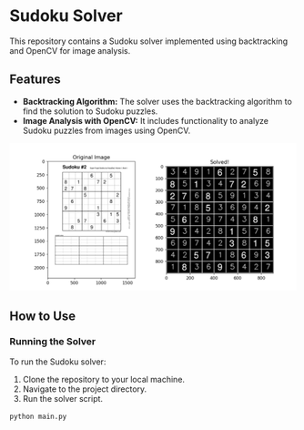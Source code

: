 # Sudoku Solver

This repository contains a Sudoku solver implemented using backtracking and OpenCV for image analysis.

## Features

- **Backtracking Algorithm:** The solver uses the backtracking algorithm to find the solution to Sudoku puzzles.
- **Image Analysis with OpenCV:** It includes functionality to analyze Sudoku puzzles from images using OpenCV.

![Demo](test.png)

## How to Use

### Running the Solver

To run the Sudoku solver:

1. Clone the repository to your local machine.
2. Navigate to the project directory.
3. Run the solver script.

```bash
python main.py
